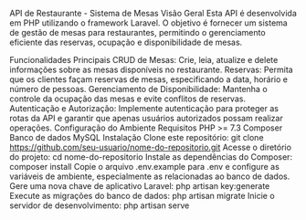 API de Restaurante - Sistema de Mesas
Visão Geral
Esta API é desenvolvida em PHP utilizando o framework Laravel. O objetivo é fornecer um sistema de gestão de mesas para restaurantes, permitindo o gerenciamento eficiente das reservas, ocupação e disponibilidade de mesas.

Funcionalidades Principais
CRUD de Mesas: Crie, leia, atualize e delete informações sobre as mesas disponíveis no restaurante.
Reservas: Permita que os clientes façam reservas de mesas, especificando a data, horário e número de pessoas.
Gerenciamento de Disponibilidade: Mantenha o controle da ocupação das mesas e evite conflitos de reservas.
Autenticação e Autorização: Implemente autenticação para proteger as rotas da API e garantir que apenas usuários autorizados possam realizar operações.
Configuração do Ambiente
Requisitos
PHP >= 7.3
Composer
Banco de dados MySQL
Instalação
Clone este repositório: git clone https://github.com/seu-usuario/nome-do-repositorio.git
Acesse o diretório do projeto: cd nome-do-repositorio
Instale as dependências do Composer: composer install
Copie o arquivo .env.example para .env e configure as variáveis de ambiente, especialmente as relacionadas ao banco de dados.
Gere uma nova chave de aplicativo Laravel: php artisan key:generate
Execute as migrações do banco de dados: php artisan migrate
Inicie o servidor de desenvolvimento: php artisan serve
